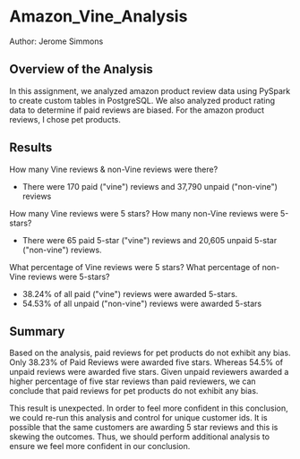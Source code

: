 # Amazon_Vine_Analysis
Author: Jerome Simmons

## Overview of the Analysis
In this assignment, we analyzed amazon product review data using PySpark to create custom tables in PostgreSQL. We also analyzed product rating data to determine if paid reviews are biased. For the amazon product reviews, I chose pet products.

## Results

How many Vine reviews & non-Vine reviews were there?
* There were 170 paid ("vine") reviews and 37,790 unpaid ("non-vine") reviews

How many Vine reviews were 5 stars? How many non-Vine reviews were 5-stars?
* There were 65 paid 5-star ("vine") reviews and 20,605 unpaid 5-star ("non-vine") reviews.

What percentage of Vine reviews were 5 stars? What percentage of non-Vine reviews were 5-stars?
* 38.24% of all paid ("vine") reviews were awarded 5-stars.
* 54.53% of all unpaid ("non-vine") reviews were awarded 5-stars

## Summary
Based on the analysis, paid reviews for pet products do not exhibit any bias. Only 38.23% of Paid Reviews were awarded five stars. Whereas 54.5% of unpaid reviews were awarded five stars. Given unpaid reviewers awarded a higher percentage of five star reviews than paid reviewers, we can conclude that paid reviews for pet products do not exhibit any bias.

This result is unexpected. In order to feel more confident in this conclusion, we could re-run this analysis and control for unique customer ids. It is possible that the same customers are awarding 5 star reviews and this is skewing the outcomes. Thus, we should perform additional analysis to ensure we feel more confident in our conclusion.
